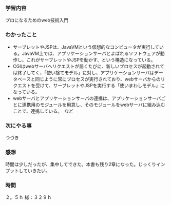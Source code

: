 ### 学習内容
プロになるためのweb技術入門
### わかったこと
- サーブレットやJSPは、JavaVMという仮想的なコンピュータが実行している。JavaVM上では、アプリケーションサーバとよばれるソフトウェアが動作し、これがサーブレットやJSPを動かす、という構造になっている。
- CGIはwebサーバへリクエストが届くたびに、新しいプロセスが起動されては終了してく、「使い捨てモデル」に対し、アプリケーションサーバはデータベースと同じように常にプロセスが実行されており、webサーバからのリクエストを受けて、サーブレットやJSPを実行する「使いまわしモデル」になっている。
- webサーバとアプリケーションサーバの連携は、アプリケーションサーバごとに連携用のモジュールを用意し、そのモジュールをwebサーバに組み込むことで、連携している。　など
### 次にやる事
つづき
### 感想
時間は少しだったが、集中してできた。本書も残り2章になった。じっくりインプットしていきたい。
### 時間
２。５ｈ
総：３２９ｈ
